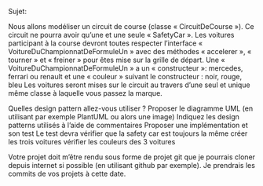 Sujet:

Nous allons modéliser un circuit de course (classe « CircuitDeCourse »).
Ce circuit ne pourra avoir qu’une et une seule « SafetyCar ».
Les voitures participant à la course devront toutes respecter l’interface « VoitureDuChampionnatDeFormuleUn » avec des méthodes « accelerer », « tourner » et « freiner » pour êtes mise sur la grille de départ.
Une « VoitureDuChampionnatDeFormuleUn » a un « constructeur »: mercedes, ferrari ou renault et une « couleur » suivant le constructeur : noir, rouge, bleu
Les voitures seront mises sur le circuit au travers d’une seul et unique même classe à laquelle vous passez la marque.
 
Quelles design pattern allez-vous utiliser ?
Proposer le diagramme UML (en utilisant par exemple PlantUML ou alors une image)
Indiquez les design patterns utilisés à l’aide de commentaires
Proposer une implémentation et son test
Le test devra vérifier que
la safety car est toujours la même
créer les trois voitures
vérifier les couleurs des 3 voitures
 
Votre projet doit m’être rendu sous forme de projet git que je pourrais cloner depuis internet si possible (en utilisant github par exemple).
Je prendrais les commits de vos projets à cette date.


